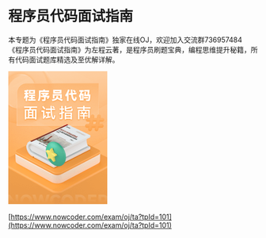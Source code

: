 # 程序员代码面试指南
本专题为《程序员代码面试指南》独家在线OJ，欢迎加入交流群736957484
《程序员代码面试指南》为左程云著，是程序员刷题宝典，编程思维提升秘籍，所有代码面试题库精选及至优解详解。

![程序员代码面试指南](./程序员代码面试指南.png)

[https://www.nowcoder.com/exam/oj/ta?tpId=101](https://www.nowcoder.com/exam/oj/ta?tpId=101)